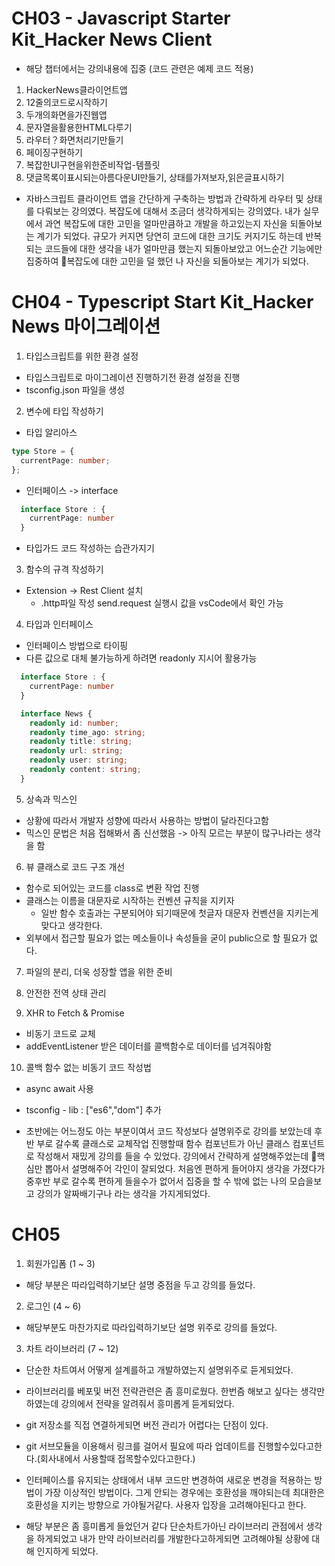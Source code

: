 # CH03 - Javascript Starter Kit_Hacker News Client

- 해당 챕터에서는 강의내용에 집중 (코드 관련은 예제 코드 적용)

1. HackerNews클라이언트앱
2. 12줄의코드로시작하기
3. 두개의화면을가진웹앱
4. 문자열을활용한HTML다루기
5. 라우터？화면처리기만들기
6. 페이징구현하기
7. 복잡한UI구현을위한준비작업-템플릿
8. 댓글목록이표시되는아름다운UI만들기, 상태를가져보자,읽은글표시하기

- 자바스크립트 클라이언트 앱을 간단하게 구축하는 방법과 간략하게 라우터 및 상태를 다뤄보는 강의였다. 복잡도에 대해서 조금더 생각하게되는 강의였다. 내가 실무에서 과연 복잡도에 대한 고민을 얼마만큼하고 개발을 하고있는지 자신을 되돌아보는 계기가 되었다. 규모가 커지면 당연히 코드에 대한 크기도 커지기도 하는데 반복되는 코드들에 대한 생각을 내가 얼마만큼 했는지 되돌아보았고
  어느순간 기능에만 집중하여 복잡도에 대한 고민을 덜 했던 나 자신을 되돌아보는 계기가 되었다.

# CH04 - Typescript Start Kit_Hacker News 마이그레이션

1. 타입스크립트를 위한 환경 설정

- 타입스크립트로 마이그레이션 진행하기전 환경 설정을 진행
- tsconfig.json 파일을 생성

2. 변수에 타입 작성하기

- 타입 알리아스

```typescript
type Store = {
  currentPage: number;
};
```

- 인터페이스 -> interface

```typescript
  interface Store : {
    currentPage: number
  }
```

- 타입가드 코드 작성하는 습관가지기

3. 함수의 규격 작성하기

- Extension -> Rest Client 설치
  - .http파일 작성 send.request 실행시 값을 vsCode에서 확인 가능

4. 타입과 인터페이스

- 인터페이스 방법으로 타이핑
- 다른 값으로 대체 불가능하게 하려면 readonly 지시어 활용가능

```typescript
  interface Store : {
    currentPage: number
  }

  interface News {
    readonly id: number;
    readonly time_ago: string;
    readonly title: string;
    readonly url: string;
    readonly user: string;
    readonly content: string;
  }
```

5. 상속과 믹스인

- 상황에 따라서 개발자 성향에 따라서 사용하는 방법이 달라진다고함
- 믹스인 문법은 처음 접해봐서 좀 신선했음 -> 아직 모르는 부분이 많구나라는 생각을 함

6. 뷰 클래스로 코드 구조 개선

- 함수로 되어있는 코드를 class로 변환 작업 진행
- 클래스는 이름을 대문자로 시작하는 컨벤션 규칙을 지키자
  - 일반 함수 호출과는 구분되어야 되기때문에 첫글자 대문자 컨벤션을 지키는게 맞다고 생각한다.
- 외부에서 접근할 필요가 없는 메소들이나 속성들을 굳이 public으로 할 필요가 없다.

7. 파일의 분리, 더욱 성장할 앱을 위한 준비

8. 안전한 전역 상태 관리

9. XHR to Fetch & Promise

- 비동기 코드로 교체
- addEventListener 받은 데이터를 콜백함수로 데이터를 넘겨줘야함

10. 콜백 함수 없는 비동기 코드 작성법

- async await 사용
- tsconfig - lib : ["es6","dom"] 추가

- 초반에는 어느정도 아는 부분이여서 코드 작성보다 설명위주로 강의를 보았는데 후반 부로 갈수록 클래스로 교체작업 진행할때 함수 컴포넌트가 아닌 클래스 컴포넌트로 작성해서 재밌게 강의를 들을 수 있었다.
  강의에서 간략하게 설명해주었는데 핵심만 뽑아서 설명해주어 각인이 잘되었다. 처음엔 편하게 들어야지 생각을 가졌다가 중후반 부로 갈수록 편하게 들을수가 없어서 집중을 할 수 밖에 없는 나의 모습을보고 강의가 알짜배기구나 라는 생각을 가지게되었다.

# CH05

1. 회원가입폼 (1 ~ 3)

- 해당 부분은 따라입력하기보단 설명 중점을 두고 강의를 들었다.

2. 로그인 (4 ~ 6)

- 해당부분도 마찬가지로 따라입력하기보단 설명 위주로 강의를 들었다.

3. 차트 라이브러리 (7 ~ 12)

- 단순한 차트여서 어떻게 설계를하고 개발하였는지 설명위주로 듣게되었다.
- 라이브러리를 베포및 버전 전략관련은 좀 흥미로웠다.
  한번즘 해보고 싶다는 생각만하였는데 강의에서 전략을 알려줘서 흥미롭게 듣게되었다.
- git 저장소를 직접 연결하게되면 버전 관리가 어렵다는 단점이 있다.
- git 서브모듈을 이용해서 링크를 걸어서 필요에 따라 업데이트를 진행할수있다고한다.(회사내에서 사용할때 접목할수있다고한다.)
- 인터페이스를 유지되는 상태에서 내부 코드만 변경하여 새로운 변경을 적용하는 방법이 가장 이상적인 방법이다. 그게 안되는 경우에는 호환성을 깨야되는데 최대한은 호환성을 지키는 방향으로 가야될거같다. 사용자 입장을 고려해야된다고 한다.

- 해당 부분은 좀 흥미롭게 들었던거 같다 단순차트가아닌 라이브러리 관점에서 생각을 하게되었고 내가 만약 라이브러리를 개발한다고하게되면 고려해야될 상황에 대해 인지하게 되었다.
